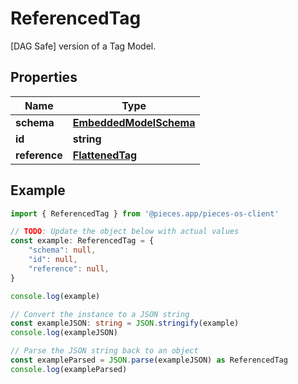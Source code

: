 
# ReferencedTag

[DAG Safe] version of a Tag Model. 

## Properties

Name | Type
------------ | -------------
**schema** | [**EmbeddedModelSchema**](EmbeddedModelSchema)
**id** | **string**
**reference** | [**FlattenedTag**](FlattenedTag)

## Example

```typescript
import { ReferencedTag } from '@pieces.app/pieces-os-client'

// TODO: Update the object below with actual values
const example: ReferencedTag = {
    "schema": null,
    "id": null,
    "reference": null,
}

console.log(example)

// Convert the instance to a JSON string
const exampleJSON: string = JSON.stringify(example)
console.log(exampleJSON)

// Parse the JSON string back to an object
const exampleParsed = JSON.parse(exampleJSON) as ReferencedTag
console.log(exampleParsed)
```


